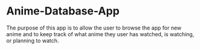 # Anime-Database-App
The purpose of this app is to allow the user to browse the app for new anime and to keep track of what anime they user has watched, is watching, or planning to watch.
